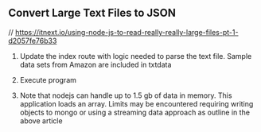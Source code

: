 ## Convert Large Text Files to JSON

// https://itnext.io/using-node-js-to-read-really-really-large-files-pt-1-d2057fe76b33

1. Update the index route with logic needed to parse the text file. Sample data sets from Amazon are included in txtdata

2. Execute program

3. Note that nodejs can handle up to 1.5 gb of data in memory. This application loads an array. Limits may be encountered requiring writing objects to mongo or using a streaming data approach as outline in the above article